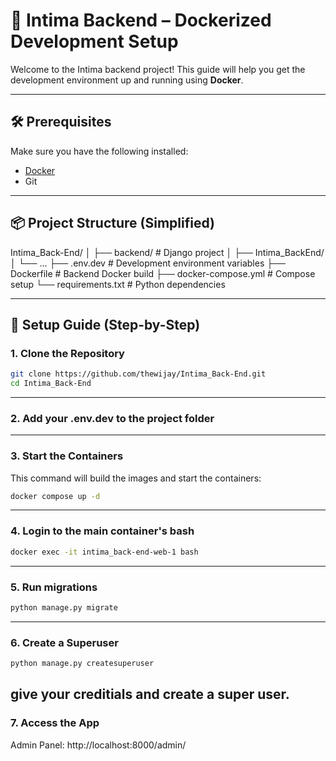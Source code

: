 # 🐳 Intima Backend – Dockerized Development Setup

Welcome to the Intima backend project! This guide will help you get the development environment up and running using **Docker**.

---

## 🛠️ Prerequisites

Make sure you have the following installed:

- [Docker](https://www.docker.com/products/docker-desktop)
- Git

---

## 📦 Project Structure (Simplified)

Intima_Back-End/
│
├── backend/ # Django project
│ ├── Intima_BackEnd/
│ └── ...
├── .env.dev # Development environment variables
├── Dockerfile # Backend Docker build
├── docker-compose.yml # Compose setup
└── requirements.txt # Python dependencies

---

## 🚀 Setup Guide (Step-by-Step)

### 1. Clone the Repository

```bash
git clone https://github.com/thewijay/Intima_Back-End.git
cd Intima_Back-End
```

---

### 2. Add your .env.dev to the project folder

---

### 3. Start the Containers

This command will build the images and start the containers:
```bash
docker compose up -d
```

---

### 4. Login to the main container's bash

```bash
docker exec -it intima_back-end-web-1 bash 
```

---

### 5. Run migrations
```bash
python manage.py migrate
```

---

### 6. Create a Superuser

```bash
python manage.py createsuperuser
```
give your creditials and create a super user.
---

### 7. Access the App

Admin Panel: http://localhost:8000/admin/



